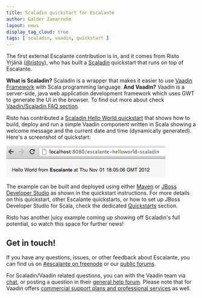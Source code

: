 ```yaml
---
title: Scaladin quickstart for Escalante
author: Galder Zamarreño
layout: news
display_tag_cloud: true
tags: [ scaladin, vaadin, quickstart ]
---
```


The first external Escalante contribution is in, and it comes from
Risto Yrjänä ([@ristoy](https://twitter.com/ristoy)), who has built a
[Scaladin](https://vaadin.com/directory#addon/scaladin) quickstart that
runs on top of Escalante.

<div class="alert alert-success">
<strong>What is Scaladin?</strong> Scaladin is a wrapper that makes it
easier to use <a href="http://vaadin.com">Vaadin Framework</a> with Scala
programming language. <strong>And Vaadin?</strong> Vaadin is a
server-side, java web application development framework which uses GWT to
generate the UI in the browser. To find out more about check
<a href="/faq/#vaadin">Vaadin/Scaladin FAQ section</a>.
</div>

Risto has contributed a [Scaladin Hello World
quickstart](https://github.com/escalante/escalante-quickstart/tree/master/helloworld-scaladin)
that shows how to build, deploy and run a simple Vaadin component written in
Scala showing a welcome message and the current date and time
(dynamically generated). Here's a screenshot of quickstart:

<img src="/images/scaladin-hello-world.png" class="thumbnail" />

The example can be built and deployed using either
[Maven](http://maven.apache.org/) or [JBoss Developer
Studio](https://devstudio.jboss.com/download/) as shown in the quickstart
instructions. For more details on this quickstart, other Escalante
quickstarts, or how to set up JBoss Developer Studio for Scala, check the
dedicated [Quickstarts](/quickstarts) section.

Risto has another juicy example coming up showing off Scaladin's full potential,
so watch this space for further news!

## Get in touch!

If you have any questions, issues, or other feedback about Escalante, you
can find us on [#escalante on freenode](/community/#irc)
or our [public forums](/community/#user_forum).

For Scaladin/Vaadin related questions, you can with the Vaadin team via
[chat](https://vaadin.com/chat), or posting a question in their [general help
forum](https://vaadin.com/forum/-/message_boards?_19_mbCategoryId=11564).
Please note that for Vaadin offers [commercial support plans and professional
services](https://vaadin.com/services) as well.
